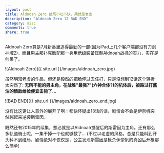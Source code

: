 ```yaml
---
layout: post
title: Aldnoah Zero 结局不吐不快，果然是老虚
description: "Aldnoah Zero 12 BAD END"
category: misc
comments: true
share: true
---
```


Aldnoah Zero算是7月新番里追得最勤的一部(因为iPad上几个客户端都没有刀剑神域2)，而且男主那扑克脸配那一身用低级装备压制Aldnoah战机的实力，实在是帅呆了。

![Aldnoah Zero]({{ site.url }}/images/aldnoah_zero.jpg)

虽然明知老虚的作品，但还是毅然的把脸伸过去任打，只是没想到12话这个转折太突然了: **无所不能的男主角，在战胜"最强?"(六神合体?)的机体后，被路过打酱油的情敌给捡便宜击毙了...**

![BAD END]({{ site.url }}/images/aldnoah_zero_end.jpg)

没有比这更让人意外的展开了啊！都快怀疑出13话的话，剧情会不会是伊奈帆突然蹦起来逆袭斯雷因。

既然还有2015年的续集，想必就是以Aldnoah觉醒后的斯雷因为主角。还有那么多轨道骑士呢，一集干掉一个也就够数了... (不过以老虚的风格，总是只能料到开头料不到结局，剧情绝对不仅仅是，公主发现斯雷因是枪杀伊奈帆的真凶后开枪那么简单)
